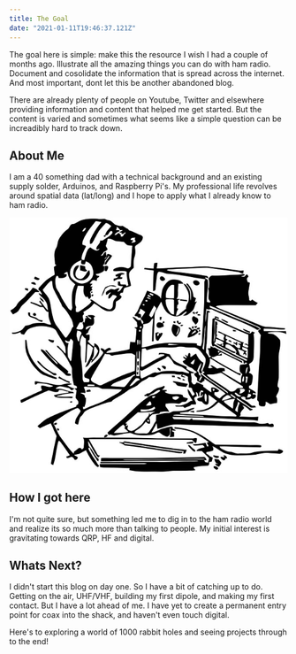 ```yaml
---
title: The Goal
date: "2021-01-11T19:46:37.121Z"
---
```


The goal here is simple: make this the resource I wish I had a couple of months ago. Illustrate all the amazing things you can do with ham radio. Document and cosolidate the information that is spread across the internet. And most important, dont let this be another abandoned blog.

There are already plenty of people on Youtube, Twitter and elsewhere providing information and content that helped me get started. But the content is varied and sometimes what seems like a simple question can be increadibly hard to track down.

## About Me
I am a 40 something dad with a technical background and an existing supply solder, Arduinos, and Raspberry Pi's. My professional life revolves around spatial data (lat/long) and I hope to apply what I already know to ham radio.

![A typical ham](./ham.jpg)

## How I got here
I'm not quite sure, but something led me to dig in to the ham radio world and realize its so much more than talking to people. My initial interest is gravitating towards QRP, HF and digital. 

## Whats Next?
I didn't start this blog on day one. So I have a bit of catching up to do. Getting on the air, UHF/VHF, building my first dipole, and making my first contact. But I have a lot ahead of me. I have yet to create a permanent entry point for coax into the shack, and haven't even touch digital.

Here's to exploring a world of 1000 rabbit holes and seeing projects through to the end!    